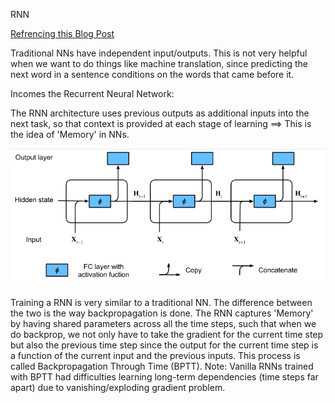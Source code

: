 RNN

[Refrencing this Blog Post](http://www.wildml.com/2015/09/recurrent-neural-networks-tutorial-part-1-introduction-to-rnns/)

Traditional NNs have independent input/outputs. This is not very helpful when we want to do things like machine 
translation, since predicting the next word in a sentence conditions on the words that came before it.

Incomes the Recurrent Neural Network:

The RNN architecture uses previous outputs as additional inputs into the next task, so that context is provided
at each stage of learning ==> This is the idea of 'Memory' in NNs.

![RNN architecure](rnn.PNG?raw=true)

Training a RNN is very similar to a traditional NN. The difference between the two is the way backpropagation
is done. The RNN captures 'Memory' by having shared parameters across all the time steps, such that when we do
backprop, we not only have to take the gradient for the current time step but also the previous time step since
the output for the current time step is a function of the current input and the previous inputs. This process is
called Backpropagation Through Time (BPTT).
Note: 
Vanilla RNNs trained with BPTT had difficulties learning long-term dependencies (time steps far apart) due to 
vanishing/exploding gradient problem.
